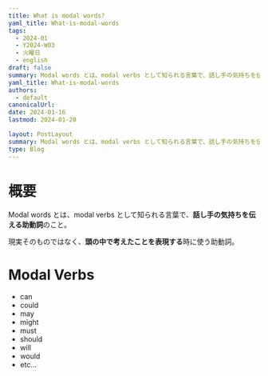 ```yaml
---
title: What is modal words?
yaml_title: What-is-modal-words
tags:
  - 2024-01
  - Y2024-W03
  - 火曜日
  - english
draft: false
summary: Modal words とは、modal verbs として知られる言葉で、話し手の気持ちを伝える助動詞のこと。
yaml_title: What-is-modal-words
authors:
  - default
canonicalUrl: 
date: 2024-01-16
lastmod: 2024-01-20

layout: PostLayout
summary: Modal words とは、modal verbs として知られる言葉で、話し手の気持ちを伝える助動詞のこと。
type: Blog
---
```


# 概要

Modal words とは、modal verbs として知られる言葉で、**話し手の気持ちを伝える助動詞**のこと。

現実そのものではなく、**頭の中で考えたことを表現する**時に使う助動詞。

# Modal Verbs
- can
- could
- may
- might
- must
- should
- will
- would
- etc...
